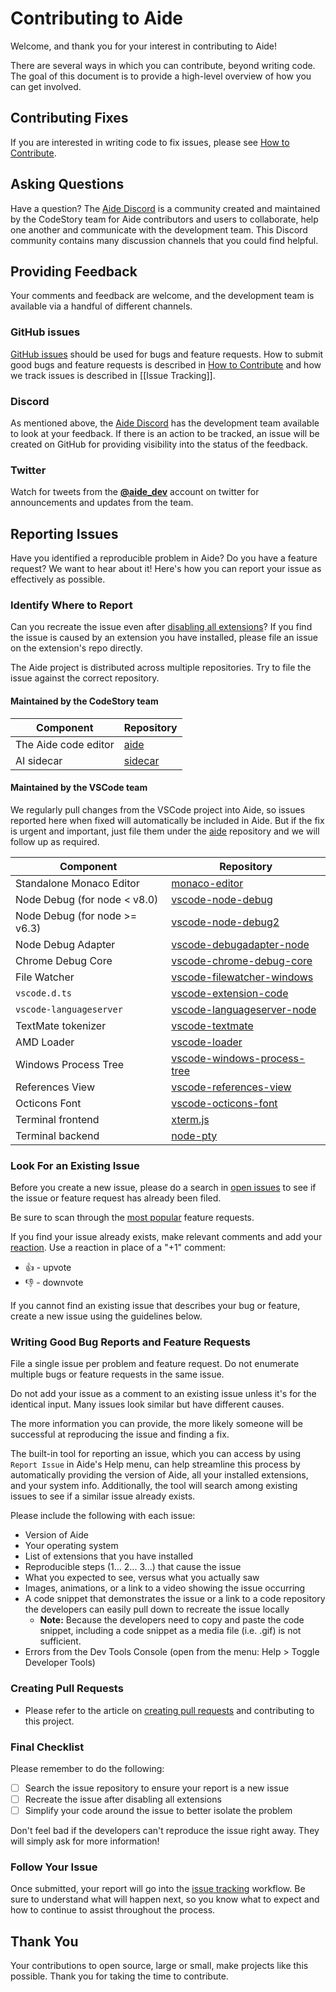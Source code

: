 # Contributing to Aide

Welcome, and thank you for your interest in contributing to Aide!

There are several ways in which you can contribute, beyond writing code. The goal of this document is to provide a high-level overview of how you can get involved.

## Contributing Fixes

If you are interested in writing code to fix issues, please see [How to Contribute](https://github.com/codestoryai/aide/blob/cs-main/HOW_TO_CONTRIBUTE.md).

## Asking Questions

Have a question? The [Aide Discord](https://discord.gg/mtgrhXM5Xf) is a community created and maintained by the CodeStory team for Aide contributors and users to collaborate, help one another and communicate with the development team. This Discord community contains many discussion channels that you could find helpful.

## Providing Feedback

Your comments and feedback are welcome, and the development team is available via a handful of different channels.

### GitHub issues
[GitHub issues](https://github.com/codestoryai/aide/issues) should be used for bugs and feature requests. How to submit good bugs and feature requests is described in [How to Contribute](https://github.com/codestoryai/aide/blob/cs-main/HOW_TO_CONTRIBUTE.md) and how we track issues is described in [[Issue Tracking]].

### Discord
As mentioned above, the [Aide Discord](https://discord.gg/mtgrhXM5Xf) has the development team available to look at your feedback. If there is an action to be tracked, an issue will be created on GitHub for providing visibility into the status of the feedback.

### Twitter
Watch for tweets from the [**@aide_dev**](https://twitter.com/aide_dev) account on twitter for announcements and updates from the team.

## Reporting Issues

Have you identified a reproducible problem in Aide? Do you have a feature request? We want to hear about it! Here's how you can report your issue as effectively as possible.

### Identify Where to Report

Can you recreate the issue even after [disabling all extensions](https://code.visualstudio.com/docs/editor/extension-gallery#_disable-an-extension)? If you find the issue is caused by an extension you have installed, please file an issue on the extension's repo directly.

The Aide project is distributed across multiple repositories. Try to file the issue against the correct repository.

#### Maintained by the CodeStory team
|Component|Repository|
|---|---|
|The Aide code editor|[aide](https://github.com/codestoryai/aide)|
|AI sidecar|[sidecar](https://github.com/codestoryai/sidecar)|

#### Maintained by the VSCode team
We regularly pull changes from the VSCode project into Aide, so issues reported here when fixed will automatically be included in Aide. But if the fix is urgent and important, just file them under the [aide](https://github.com/codestoryai/aide) repository and we will follow up as required.

|Component|Repository|
|---|---|
|Standalone Monaco Editor|[monaco-editor](https://github.com/Microsoft/monaco-editor)|
|Node Debug (for node < v8.0)|[vscode-node-debug](https://github.com/microsoft/vscode-node-debug)|
|Node Debug (for node >= v6.3)|[vscode-node-debug2](https://github.com/microsoft/vscode-node-debug2)|
|Node Debug Adapter |[vscode-debugadapter-node](https://github.com/Microsoft/vscode-debugadapter-node)|
|Chrome Debug Core| [vscode-chrome-debug-core](https://github.com/Microsoft/vscode-chrome-debug-core)|
|File Watcher|[vscode-filewatcher-windows](https://github.com/microsoft/vscode-filewatcher-windows)|
|`vscode.d.ts`|[vscode-extension-code](https://github.com/microsoft/vscode-extension-vscode)|
|`vscode-languageserver`|[vscode-languageserver-node](https://github.com/microsoft/vscode-languageserver-node)|
|TextMate tokenizer|[vscode-textmate](https://github.com/microsoft/vscode-textmate)|
|AMD Loader|[vscode-loader](https://github.com/microsoft/vscode-loader)|
|Windows Process Tree|[vscode-windows-process-tree](https://github.com/microsoft/vscode-windows-process-tree)|
|References View|[vscode-references-view](https://github.com/microsoft/vscode-references-view)|
|Octicons Font|[vscode-octicons-font](https://github.com/microsoft/vscode-octicons-font)|
|Terminal frontend|[xterm.js](https://github.com/xtermjs/xterm.js)
|Terminal backend|[node-pty](https://github.com/microsoft/node-pty)

### Look For an Existing Issue

Before you create a new issue, please do a search in [open issues](https://github.com/microsoft/vscode/issues) to see if the issue or feature request has already been filed.

Be sure to scan through the [most popular](https://github.com/microsoft/vscode/issues?q=is%3Aopen+is%3Aissue+label%3Afeature-request+sort%3Areactions-%2B1-desc) feature requests.

If you find your issue already exists, make relevant comments and add your [reaction](https://github.com/blog/2119-add-reactions-to-pull-requests-issues-and-comments). Use a reaction in place of a "+1" comment:

* 👍 - upvote
* 👎 - downvote

If you cannot find an existing issue that describes your bug or feature, create a new issue using the guidelines below.

### Writing Good Bug Reports and Feature Requests

File a single issue per problem and feature request. Do not enumerate multiple bugs or feature requests in the same issue.

Do not add your issue as a comment to an existing issue unless it's for the identical input. Many issues look similar but have different causes.

The more information you can provide, the more likely someone will be successful at reproducing the issue and finding a fix.

The built-in tool for reporting an issue, which you can access by using `Report Issue` in Aide's Help menu, can help streamline this process by automatically providing the version of Aide, all your installed extensions, and your system info. Additionally, the tool will search among existing issues to see if a similar issue already exists.

Please include the following with each issue:

* Version of Aide
* Your operating system
* List of extensions that you have installed
* Reproducible steps (1... 2... 3...) that cause the issue
* What you expected to see, versus what you actually saw
* Images, animations, or a link to a video showing the issue occurring
* A code snippet that demonstrates the issue or a link to a code repository the developers can easily pull down to recreate the issue locally
  * **Note:** Because the developers need to copy and paste the code snippet, including a code snippet as a media file (i.e. .gif) is not sufficient.
* Errors from the Dev Tools Console (open from the menu: Help > Toggle Developer Tools)

### Creating Pull Requests

* Please refer to the article on [creating pull requests](https://github.com/codestoryai/aide/blob/cs-main/HOW_TO_CONTRIBUTE.md#pull-requests) and contributing to this project.

### Final Checklist

Please remember to do the following:

* [ ] Search the issue repository to ensure your report is a new issue
* [ ] Recreate the issue after disabling all extensions
* [ ] Simplify your code around the issue to better isolate the problem

Don't feel bad if the developers can't reproduce the issue right away. They will simply ask for more information!

### Follow Your Issue

Once submitted, your report will go into the [issue tracking](https://github.com/microsoft/vscode/wiki/Issue-Tracking) workflow. Be sure to understand what will happen next, so you know what to expect and how to continue to assist throughout the process.

## Thank You

Your contributions to open source, large or small, make projects like this possible. Thank you for taking the time to contribute.
